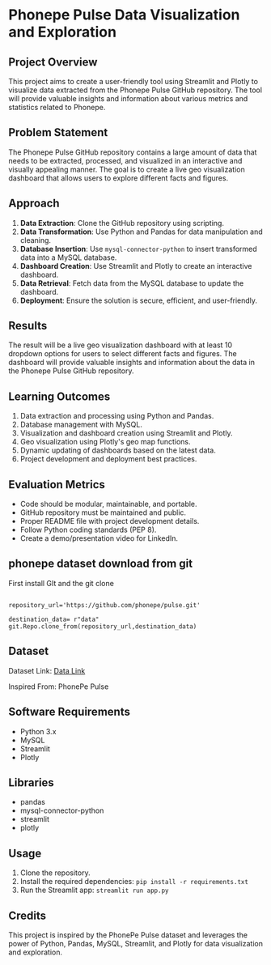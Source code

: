 # Phonepe Pulse Data Visualization and Exploration

## Project Overview

This project aims to create a user-friendly tool using Streamlit and Plotly to visualize data extracted from the Phonepe Pulse GitHub repository. The tool will provide valuable insights and information about various metrics and statistics related to Phonepe.

## Problem Statement

The Phonepe Pulse GitHub repository contains a large amount of data that needs to be extracted, processed, and visualized in an interactive and visually appealing manner. The goal is to create a live geo visualization dashboard that allows users to explore different facts and figures.

## Approach

1. **Data Extraction**: Clone the GitHub repository using scripting.
2. **Data Transformation**: Use Python and Pandas for data manipulation and cleaning.
3. **Database Insertion**: Use `mysql-connector-python` to insert transformed data into a MySQL database.
4. **Dashboard Creation**: Use Streamlit and Plotly to create an interactive dashboard.
5. **Data Retrieval**: Fetch data from the MySQL database to update the dashboard.
6. **Deployment**: Ensure the solution is secure, efficient, and user-friendly.

## Results

The result will be a live geo visualization dashboard with at least 10 dropdown options for users to select different facts and figures. The dashboard will provide valuable insights and information about the data in the Phonepe Pulse GitHub repository.

## Learning Outcomes

1. Data extraction and processing using Python and Pandas.
2. Database management with MySQL.
3. Visualization and dashboard creation using Streamlit and Plotly.
4. Geo visualization using Plotly's geo map functions.
5. Dynamic updating of dashboards based on the latest data.
6. Project development and deployment best practices.

## Evaluation Metrics

- Code should be modular, maintainable, and portable.
- GitHub repository must be maintained and public.
- Proper README file with project development details.
- Follow Python coding standards (PEP 8).
- Create a demo/presentation video for LinkedIn.

## phonepe dataset download from git

First install GIt  and the git clone

```import git

repository_url='https://github.com/phonepe/pulse.git'

destination_data= r"data"
git.Repo.clone_from(repository_url,destination_data)

```

## Dataset

Dataset Link: [Data Link](link_to_data)

Inspired From: PhonePe Pulse

## Software Requirements

- Python 3.x
- MySQL
- Streamlit
- Plotly

## Libraries

- pandas
- mysql-connector-python
- streamlit
- plotly

## Usage

1. Clone the repository.
2. Install the required dependencies: `pip install -r requirements.txt`
3. Run the Streamlit app: `streamlit run app.py`

## Credits

This project is inspired by the PhonePe Pulse dataset and leverages the power of Python, Pandas, MySQL, Streamlit, and Plotly for data visualization and exploration.
